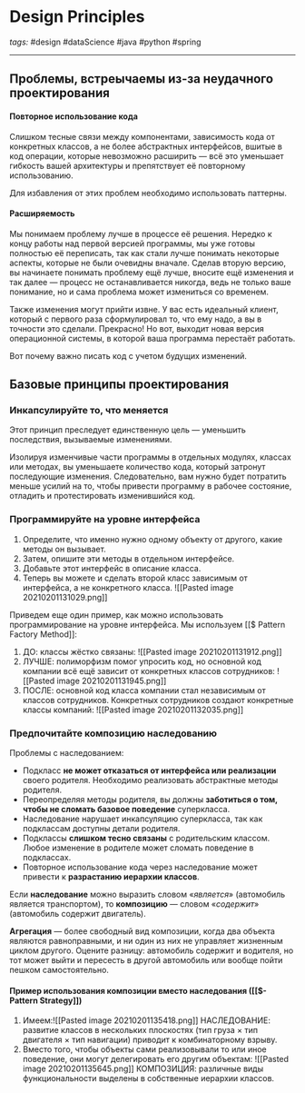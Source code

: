 # Design Principles
*tags:* #design #dataScience #java #python #spring 

---
## Проблемы, встреычаемы из-за неудачного проектирования

#### Повторное использование кода
Слишком тесные связи между компонентами, зависимость кода от конкретных классов, а не более абстрактных интерфейсов, вшитые в код операции, которые невозможно расширить — всё это уменьшает гибкость вашей архитектуры и препятствует её повторному использованию. 

Для избавления от этих проблем необходимо использовать паттерны.

#### Расширяемость
Мы понимаем проблему лучше в процессе её решения. Нередко к концу работы над первой версией программы, мы уже готовы полностью её переписать, так как стали лучше понимать некоторые аспекты, которые не были очевидны вначале. Сделав вторую версию, вы начинаете понимать проблему ещё лучше, вносите ещё изменения и так далее — процесс не останавливается никогда, ведь не только ваше понимание, но и сама проблема может измениться со временем. 

Также изменения могут прийти извне. У вас есть идеальный клиент, который с первого раза сформулировал то, что ему надо, а вы в точности это сделали. Прекрасно! Но вот, выходит новая версия операционной системы, в которой ваша программа перестаёт работать. 

Вот почему важно писать код с учетом будущих изменений.

## Базовые принципы проектирования

### Инкапсулируйте то, что меняется
Этот принцип преследует единственную цель — уменьшить последствия, вызываемые изменениями.

Изолируя изменчивые части программы в отдельных модулях, классах или методах, вы уменьшаете количество кода, который затронут последующие изменения. Следовательно, вам нужно будет потратить меньше усилий на то, чтобы привести программу в рабочее состояние, отладить и протестировать изменившийся код.

### Программируйте на уровне интерфейса
1. Определите, что именно нужно одному объекту от другого, какие методы он вызывает.
2. Затем, опишите эти методы в отдельном интерфейсе.
3. Добавьте этот интерфейс в описание класса.
4. Теперь вы можете и сделать второй класс зависимым от интерфейса, а не конкретного класса.
![[Pasted image 20210201131029.png]]

Приведем еще один пример, как можно использовать программирование на уровне интерфейса. Мы используем [[$ Pattern Factory Method]]:
1. ДО: классы жёстко связаны: ![[Pasted image 20210201131912.png]]
2. ЛУЧШЕ: полиморфизм помог упросить код, но основной код компании всё ещё зависит от конкретных классов сотрудников: ![[Pasted image 20210201131945.png]]
3. ПОСЛЕ: основной код класса компании стал независимым от классов сотрудников. Конкретных сотрудников создают конкретные классы компаний: ![[Pasted image 20210201132035.png]]

### Предпочитайте композицию наследованию

Проблемы с наследованием:
- Подкласс **не может отказаться от интерфейса или реализации** своего родителя. Необходимо реализовать абстрактные методы родителя.
- Переопределяя методы родителя, вы должны **заботиться о том, чтобы не сломать базовое поведение** суперкласса.
- Наследование нарушает инкапсуляцию суперкласса, так как подклассам доступны детали родителя.
- Подклассы **слишком тесно связаны** с родительским классом. Любое изменение в родителе может сломать поведение в подклассах.
- Повторное использование кода через наследование может привести к **разрастанию иерархии классов**.

Если **наследование** можно выразить словом «*является*» (автомобиль является транспортом), то **композицию** — словом «*содержит*» (автомобиль содержит двигатель).

**Агрегация** — более свободный вид композиции, когда два объекта являются равноправными, и ни один из них не управляет жизненным циклом другого. Оцените разницу: автомобиль содержит и водителя, но тот может выйти и пересесть в другой автомобиль или вообще пойти пешком самостоятельно.

#### Пример использования композиции вместо наследования ([[$- Pattern Strategy]])
1. Имеем:![[Pasted image 20210201135418.png]]
	НАСЛЕДОВАНИЕ: развитие классов в нескольких плоскостях (тип груза × тип двигателя × тип навигации) приводит к комбинаторному взрыву.
2. Вместо того, чтобы объекты сами реализовывали то или иное поведение, они могут делегировать его другим объектам:     ![[Pasted image 20210201135645.png]]
	КОМПОЗИЦИЯ: различные виды функциональности выделены в собственные иерархии классов. 